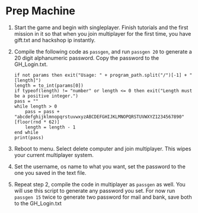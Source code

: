 # Prep Machine

1. Start the game and begin with singleplayer. Finish tutorials and the first mission in it so that when you join multiplayer for the first time, you have gift.txt and hackshop ip instantly.
2. Compile the following code as `passgen`, and run `passgen 20` to generate a 20 digit alphanumeric password. Copy the password to the GH_Login.txt.
    
    ```tsx
    if not params then exit("Usage: " + program_path.split("/")[-1] + " [length]")
    length = to_int(params[0])
    if typeof(length) != "number" or length <= 0 then exit("Length must be a positive integer.")
    pass = ""
    while length > 0
        pass = pass + "abcdefghijklmnopqrstuvwxyzABCDEFGHIJKLMNOPQRSTUVWXYZ1234567890"[floor(rnd * 62)]
        length = length - 1
    end while
    print(pass)
    ```
    
3. Reboot to menu. Select delete computer and join multiplayer. This wipes your current multiplayer system.
4. Set the username, os name to what you want, set the password to the one you saved in the text file.
5. Repeat step 2, compile the code in multiplayer as `passgen` as well. You will use this script to generate any password you set. For now run `passgen 15` twice to generate two password for mail and bank, save both to the GH_Login.txt